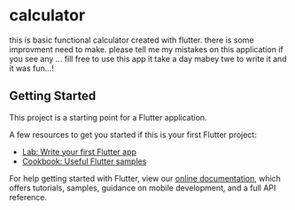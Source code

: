 # calculator



this is basic functional calculator created with flutter.  there is some improvment need to make.
please tell me my mistakes on this application if you see any ... fill free to  use this app it  take a day mabey twe to write it and it was fun...!

## Getting Started

This project is a starting point for a Flutter application.

A few resources to get you started if this is your first Flutter project:

- [Lab: Write your first Flutter app](https://flutter.io/docs/get-started/codelab)
- [Cookbook: Useful Flutter samples](https://flutter.io/docs/cookbook)

For help getting started with Flutter, view our 
[online documentation](https://flutter.io/docs), which offers tutorials, 
samples, guidance on mobile development, and a full API reference.
